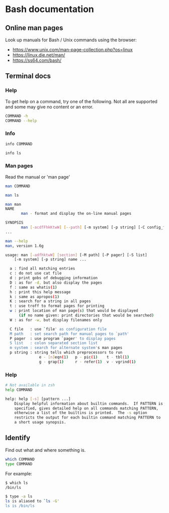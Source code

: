 # Bash documentation


## Online man pages

Look up manuals for Bash / Unix commands using the browser:

- https://www.unix.com/man-page-collection.php?os=linux
- https://linux.die.net/man/
- https://ss64.com/bash/


## Terminal docs

### Help

To get help on a command, try one of the following. Not all are supported and some may give no content or an error.

```sh
COMMAND -h
COMMAND --help
```

### Info

```sh
info COMMAND
```

```sh
info ls
```

### Man pages

Read the manual or 'man page'

```sh
man COMMAND
```

```sh
man ls
```

```sh
man man
NAME
       man - format and display the on-line manual pages

SYNOPSIS
       man [-acdfFhkKtwW] [--path] [-m system] [-p string] [-C config_file] [-M pathlist] [-P pager] [-B browser] [-H htmlpager] [-S section_list] [section] name ...
...
```

```sh
man --help
man, version 1.6g

usage: man [-adfhktwW] [section] [-M path] [-P pager] [-S list]
	[-m system] [-p string] name ...

  a : find all matching entries
  c : do not use cat file
  d : print gobs of debugging information
  D : as for -d, but also display the pages
  f : same as whatis(1)
  h : print this help message
  k : same as apropos(1)
  K : search for a string in all pages
  t : use troff to format pages for printing
  w : print location of man page(s) that would be displayed
      (if no name given: print directories that would be searched)
  W : as for -w, but display filenames only

  C file   : use `file' as configuration file
  M path   : set search path for manual pages to `path'
  P pager  : use program `pager' to display pages
  S list   : colon separated section list
  m system : search for alternate system's man pages
  p string : string tells which preprocessors to run
               e - [n]eqn(1)   p - pic(1)    t - tbl(1)
               g - grap(1)     r - refer(1)  v - vgrind(1)
```

### Help

```sh
# Not available in zsh
help COMMAND
```

```sh
help: help [-s] [pattern ...]
    Display helpful information about builtin commands.  If PATTERN is
    specified, gives detailed help on all commands matching PATTERN,
    otherwise a list of the builtins is printed.  The -s option
    restricts the output for each builtin command matching PATTERN to
    a short usage synopsis.
```

## Identify

Find out what and where something is.

```sh
which COMMAND
type COMMAND
```

For example:

```sh
$ which ls
/bin/ls

$ type -a ls
ls is aliased to `ls -G'
ls is /bin/ls
```
